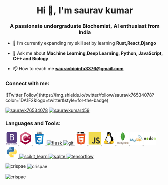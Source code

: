 <h1 align="center">Hi 👋, I'm saurav kumar</h1>
<h3 align="center">A passionate undergraduate Biochemist, AI enthusiast from India</h3>

<p align="left"> <a href="https://twitter.com/sauravk76534078" target="blank"></a> </p>

- 🌱 I’m currently expanding my skill set by learning **Rust,React,Django**

- 💬 Ask me about **Machine Learning,Deep Learning, Python, JavaScript, C++ and Biology**

- 📫 How to reach me **sauravbioinfo3376@gmail.com**


<h3 align="left">Connect with me:</h3>
![Twitter Follow](https://img.shields.io/twitter/follow/sauravk76534078?color=1DA1F2&logo=twitter&style=for-the-badge)
<p align="left">
<a href="https://twitter.com/sauravk76534078" target="blank"><img align="center" src="https://cdn.jsdelivr.net/npm/simple-icons@3.0.1/icons/twitter.svg" alt="sauravk76534078" height="30" width="40" /></a>
<a href="https://instagram.com/sauravkumar459" target="blank"><img align="center" src="https://cdn.jsdelivr.net/npm/simple-icons@3.0.1/icons/instagram.svg" alt="sauravkumar459" height="30" width="40" /></a>
</p>

<h3 align="left">Languages and Tools:</h3>
<p align="left"> <a href="https://getbootstrap.com" target="_blank"> <img src="https://raw.githubusercontent.com/devicons/devicon/master/icons/bootstrap/bootstrap-plain-wordmark.svg" alt="bootstrap" width="40" height="40"/> </a> <a href="https://www.w3schools.com/cpp/" target="_blank"> <img src="https://raw.githubusercontent.com/devicons/devicon/master/icons/cplusplus/cplusplus-original.svg" alt="cplusplus" width="40" height="40"/> </a> <a href="https://www.w3schools.com/css/" target="_blank"> <img src="https://raw.githubusercontent.com/devicons/devicon/master/icons/css3/css3-original-wordmark.svg" alt="css3" width="40" height="40"/> </a> <a href="https://flask.palletsprojects.com/" target="_blank"> <img src="https://www.vectorlogo.zone/logos/pocoo_flask/pocoo_flask-icon.svg" alt="flask" width="40" height="40"/> </a> <a href="https://git-scm.com/" target="_blank"> <img src="https://www.vectorlogo.zone/logos/git-scm/git-scm-icon.svg" alt="git" width="40" height="40"/> </a> <a href="https://www.w3.org/html/" target="_blank"> <img src="https://raw.githubusercontent.com/devicons/devicon/master/icons/html5/html5-original-wordmark.svg" alt="html5" width="40" height="40"/> </a> <a href="https://developer.mozilla.org/en-US/docs/Web/JavaScript" target="_blank"> <img src="https://raw.githubusercontent.com/devicons/devicon/master/icons/javascript/javascript-original.svg" alt="javascript" width="40" height="40"/> </a> <a href="https://www.linux.org/" target="_blank"> <img src="https://raw.githubusercontent.com/devicons/devicon/master/icons/linux/linux-original.svg" alt="linux" width="40" height="40"/> </a> <a href="https://www.mongodb.com/" target="_blank"> <img src="https://raw.githubusercontent.com/devicons/devicon/master/icons/mongodb/mongodb-original-wordmark.svg" alt="mongodb" width="40" height="40"/> </a> <a href="https://www.mysql.com/" target="_blank"> <img src="https://raw.githubusercontent.com/devicons/devicon/master/icons/mysql/mysql-original-wordmark.svg" alt="mysql" width="40" height="40"/> </a> <a href="https://nodejs.org" target="_blank"> <img src="https://raw.githubusercontent.com/devicons/devicon/master/icons/nodejs/nodejs-original-wordmark.svg" alt="nodejs" width="40" height="40"/> </a> <a href="https://www.python.org" target="_blank"> <img src="https://raw.githubusercontent.com/devicons/devicon/master/icons/python/python-original.svg" alt="python" width="40" height="40"/> </a> <a href="https://scikit-learn.org/" target="_blank"> <img src="https://upload.wikimedia.org/wikipedia/commons/0/05/Scikit_learn_logo_small.svg" alt="scikit_learn" width="40" height="40"/> </a> <a href="https://www.sqlite.org/" target="_blank"> <img src="https://www.vectorlogo.zone/logos/sqlite/sqlite-icon.svg" alt="sqlite" width="40" height="40"/> </a> <a href="https://www.tensorflow.org" target="_blank"> <img src="https://www.vectorlogo.zone/logos/tensorflow/tensorflow-icon.svg" alt="tensorflow" width="40" height="40"/> </a> </p>

<p><img align="left" src="https://github-readme-stats.vercel.app/api/top-langs?username=crispae&show_icons=true&locale=en&layout=compact" alt="crispae" /></p>

<p>&nbsp;<img align="center" src="https://github-readme-stats.vercel.app/api?username=crispae&show_icons=true&locale=en" alt="crispae" /></p>

<p><img align="center" src="https://github-readme-streak-stats.herokuapp.com/?user=crispae&" alt="crispae" /></p>

